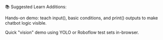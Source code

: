 
📚 Suggested Learn Additions:

Hands-on demo: teach input(), basic conditions, and print() outputs to make chatbot logic visible.

Quick "vision" demo using YOLO or Roboflow test sets in-browser.
